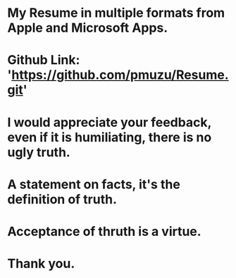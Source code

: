 # My Resume in multiple formats from Apple and Microsoft Apps.
# Github Link: 'https://github.com/pmuzu/Resume.git'
# I would appreciate your feedback, even if it is humiliating, there is no ugly truth. 
# A statement on facts, it's the definition of truth.  
# Acceptance of thruth is a virtue. 
# Thank you.
